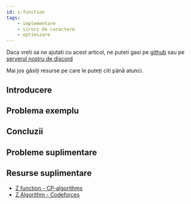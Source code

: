 ```yaml
---
id: z-function
tags:
    - implementare
    - siruri de caractere
    - optimizare
---
```


Daca vreti sa ne ajutati cu acest articol, ne puteti gasi pe
[github](https://github.com/roalgo-discord/arhiva-educationala) sau pe [serverul
nostru de discord](https://discord.gg/vdDRSmg3fC)

Mai jos găsiți resurse pe care le puteți citi până atunci.

## Introducere

## Problema exemplu

## Concluzii

## Probleme suplimentare

## Resurse suplimentare

- [Z function - CP-algorithms](https://cp-algorithms.com/string/z-function.html)
- [Z Algorithm - Codeforces](https://codeforces.com/blog/entry/3107)
